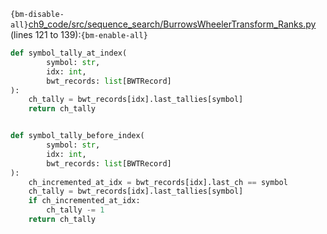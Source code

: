`{bm-disable-all}`[ch9_code/src/sequence_search/BurrowsWheelerTransform_Ranks.py](ch9_code/src/sequence_search/BurrowsWheelerTransform_Ranks.py) (lines 121 to 139):`{bm-enable-all}`

```python
def symbol_tally_at_index(
        symbol: str,
        idx: int,
        bwt_records: list[BWTRecord]
):
    ch_tally = bwt_records[idx].last_tallies[symbol]
    return ch_tally


def symbol_tally_before_index(
        symbol: str,
        idx: int,
        bwt_records: list[BWTRecord]
):
    ch_incremented_at_idx = bwt_records[idx].last_ch == symbol
    ch_tally = bwt_records[idx].last_tallies[symbol]
    if ch_incremented_at_idx:
        ch_tally -= 1
    return ch_tally
```